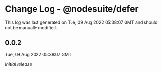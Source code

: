 # Change Log - @nodesuite/defer

This log was last generated on Tue, 09 Aug 2022 05:38:07 GMT and should not be manually modified.

## 0.0.2
Tue, 09 Aug 2022 05:38:07 GMT

_Initial release_


